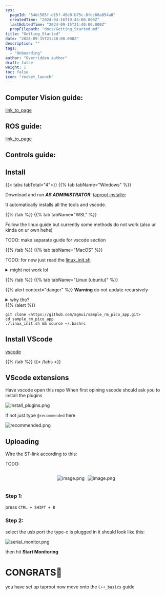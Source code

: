 ```yaml
---
sys:
  pageId: "54dc585f-d15f-45d0-b75c-8fdc66a854a8"
  createdTime: "2024-04-16T19:43:00.000Z"
  lastEditedTime: "2024-09-15T21:40:00.000Z"
  propFilepath: "docs/Getting_Started.md"
title: "Getting_Started"
date: "2024-09-15T21:40:00.000Z"
description: ""
tags:
  - "Onboarding"
author: "Overridden author"
draft: false
weight: 1
toc: false
icon: "rocket_launch"
---
```


## Computer Vision guide:

[link_to_page](86d45bc0-388b-4d26-8848-44f255f73d0e)

## ROS guide:

[link_to_page](3c76c1de-ec8f-46d6-8b0a-294005edc2d5)

## Controls guide:

## Install

{{< tabs tabTotal="4">}}
{{% tab tabName="Windows" %}}

Download and run _**AS ADMINISTRATOR**_: [taproot installer](https://github.com/Thornbots/TeachingFreshies/releases/tag/1.0)

It automatically installs all the tools and vscode.

{{% /tab %}}
{{% tab tabName="WSL" %}}

Follow the linux guide but currently some methods do not work (also ur kinda on ur own hehe)

TODO: make separate guide for vscode section

{{% /tab %}}
{{% tab tabName="MacOS" %}}

TODO: for now just read the [linux_init.sh](https://github.com/agmui/sample_rm_pico_app/blob/main/linux_init.sh)

<details>
<summary>might not work lol</summary>

`brew install libusb pkg-config`

Next install: [vscode](https://code.visualstudio.com/Download)

</details>

{{% /tab %}}
{{% tab tabName="Linux (ubuntu)" %}}

{{% alert context="danger" %}}
**Warning** do not update recursively
<details>
<summary>why tho?</summary>
There are some submodules that may go on for a while (like tinyusb) and I highly
recommend you don't need to get them.
If you want to see what submodules I update just look in `linux_init.sh`
</details>
{{% /alert %}}

```shell
git clone <https://github.com/agmui/sample_rm_pico_app.git>
cd sample_rm_pico_app
./linux_init.sh && source ~/.bashrc
```

## Install VScode

[vscode](https://code.visualstudio.com/Download)

{{% /tab %}}
{{< /tabs >}}

## VScode extensions

Have vscode open this repo
When first opining vscode should ask you to install the plugins

![install_plugins.png](https://prod-files-secure.s3.us-west-2.amazonaws.com/d518164a-d88e-44d1-a4ee-3adb3bd8bce0/89bd30f0-1825-4e77-867b-0a41ce370880/install_plugins.png?X-Amz-Algorithm=AWS4-HMAC-SHA256&X-Amz-Content-Sha256=UNSIGNED-PAYLOAD&X-Amz-Credential=ASIAZI2LB4663XEGFEX5%2F20250427%2Fus-west-2%2Fs3%2Faws4_request&X-Amz-Date=20250427T160816Z&X-Amz-Expires=3600&X-Amz-Security-Token=IQoJb3JpZ2luX2VjEMP%2F%2F%2F%2F%2F%2F%2F%2F%2F%2FwEaCXVzLXdlc3QtMiJGMEQCIELGmSrbQdZp6%2FW0s36Eq7qf2%2FFwZnm%2F%2B%2FE87CO6uzXzAiApVwqDJSPstifplLQC1QifjmeQ81LAe%2BcUD1zeHauFhSr%2FAwhcEAAaDDYzNzQyMzE4MzgwNSIMmZUtBfiY7BTxwk21KtwDxZbH2cKK77ffjNzTWIYK8Ne0Fwgq6H0IWEeAgIipx3Sjnp%2BXgZWhHt%2FlNxrP2R6uziaSGFm5cLYh2DTo0ZuwTfsbepPr8S0o0vz3QoU%2B0osr01krpfmr7GsBRJk351CgYDBfgs7DDeGsxQZIbhO5XPI5gvM%2FDou%2F7IzsvSdgjhia74umxmv%2FfKCLwW5GYGF2gVLjhuFFIhdeCJLzJHcI1vNyseIxsNQjzA2QqaY0%2BbtWHdZjAQrt52g94FTYjicrt74%2B96wE1n4mbUuv9DhrsqQBsLjvDIuEjYTUW94V4f2t3r0%2FmIu%2FxUONuQOCNz8%2Fkjunx374BMxtrV0aiCXBCCzHIrpKiamlNlso02zX6oKjuS6M8HR8XI9n0OcKonp8q1nSIcQ7IoMwa8X0pkfypf0IqkkSaFdYXbLsIibZygsMl49vM4U6nBubL35j51ewFA1AxxZX%2FduOUP52PXkUzkRko70Zn%2FtZcVe8u2ZxXhLBLfa%2Fpumg3c8X%2FKPL9E10Rkv3bbzNK0GVE%2Bk1LPpDz7SAwCJh6n23gfjD78waZ%2BsRvMRbM65pUU2vIOmpD9OomRn%2B12i%2B0RMtqI8CjBjGNBxEk6Gl28cHQ2vX3%2BxArbCbFtgzoL03QMYBahAwyoy4wAY6pgGTbhGBI09EUZ%2BE%2BPd6VZhuRoSNJyLISj6M01TsqM8wtKah8%2FAQdTuV4Ky%2Fu3utW7QgVAUnBD8xH3ePxo0BTwixserig%2BK7tt8luIbTkgswnFGdRP30lrS5W5q%2FrJ4E3eEwtUeh1oXbpKGuftxgp8i9ndo6ghmem6aKn9daV4xJlqQYNhU0qk%2Fq8hhc4X4yJgTk%2BR2Sk8iEQqUQ3yuHz6JpTtAl97pR&X-Amz-Signature=0610528a3c175ffdda92e82ea0efc6762a40fb70c046132a1fce448b9a8c8ca4&X-Amz-SignedHeaders=host&x-id=GetObject)

If not just type `@recommended` here  

![recommended.png](https://prod-files-secure.s3.us-west-2.amazonaws.com/d518164a-d88e-44d1-a4ee-3adb3bd8bce0/61e661e9-5d85-4dfc-be0d-8d2097a5e793/recommended.png?X-Amz-Algorithm=AWS4-HMAC-SHA256&X-Amz-Content-Sha256=UNSIGNED-PAYLOAD&X-Amz-Credential=ASIAZI2LB4663XEGFEX5%2F20250427%2Fus-west-2%2Fs3%2Faws4_request&X-Amz-Date=20250427T160816Z&X-Amz-Expires=3600&X-Amz-Security-Token=IQoJb3JpZ2luX2VjEMP%2F%2F%2F%2F%2F%2F%2F%2F%2F%2FwEaCXVzLXdlc3QtMiJGMEQCIELGmSrbQdZp6%2FW0s36Eq7qf2%2FFwZnm%2F%2B%2FE87CO6uzXzAiApVwqDJSPstifplLQC1QifjmeQ81LAe%2BcUD1zeHauFhSr%2FAwhcEAAaDDYzNzQyMzE4MzgwNSIMmZUtBfiY7BTxwk21KtwDxZbH2cKK77ffjNzTWIYK8Ne0Fwgq6H0IWEeAgIipx3Sjnp%2BXgZWhHt%2FlNxrP2R6uziaSGFm5cLYh2DTo0ZuwTfsbepPr8S0o0vz3QoU%2B0osr01krpfmr7GsBRJk351CgYDBfgs7DDeGsxQZIbhO5XPI5gvM%2FDou%2F7IzsvSdgjhia74umxmv%2FfKCLwW5GYGF2gVLjhuFFIhdeCJLzJHcI1vNyseIxsNQjzA2QqaY0%2BbtWHdZjAQrt52g94FTYjicrt74%2B96wE1n4mbUuv9DhrsqQBsLjvDIuEjYTUW94V4f2t3r0%2FmIu%2FxUONuQOCNz8%2Fkjunx374BMxtrV0aiCXBCCzHIrpKiamlNlso02zX6oKjuS6M8HR8XI9n0OcKonp8q1nSIcQ7IoMwa8X0pkfypf0IqkkSaFdYXbLsIibZygsMl49vM4U6nBubL35j51ewFA1AxxZX%2FduOUP52PXkUzkRko70Zn%2FtZcVe8u2ZxXhLBLfa%2Fpumg3c8X%2FKPL9E10Rkv3bbzNK0GVE%2Bk1LPpDz7SAwCJh6n23gfjD78waZ%2BsRvMRbM65pUU2vIOmpD9OomRn%2B12i%2B0RMtqI8CjBjGNBxEk6Gl28cHQ2vX3%2BxArbCbFtgzoL03QMYBahAwyoy4wAY6pgGTbhGBI09EUZ%2BE%2BPd6VZhuRoSNJyLISj6M01TsqM8wtKah8%2FAQdTuV4Ky%2Fu3utW7QgVAUnBD8xH3ePxo0BTwixserig%2BK7tt8luIbTkgswnFGdRP30lrS5W5q%2FrJ4E3eEwtUeh1oXbpKGuftxgp8i9ndo6ghmem6aKn9daV4xJlqQYNhU0qk%2Fq8hhc4X4yJgTk%2BR2Sk8iEQqUQ3yuHz6JpTtAl97pR&X-Amz-Signature=3c49d75f0d99b671e28751b4a51aa5d01e4bfaf7c826e309e1ce53b36f0937e1&X-Amz-SignedHeaders=host&x-id=GetObject)

## Uploading

Wire the ST-link according to this:

TODO:

<div style="display: flex;flex-direction: row; column-gap:10px; max-width: 630px;justify-content: center;">
<div>

![image.png](https://prod-files-secure.s3.us-west-2.amazonaws.com/d518164a-d88e-44d1-a4ee-3adb3bd8bce0/210ecb78-1116-4d7b-b9b7-2292f66fa2c2/image.png?X-Amz-Algorithm=AWS4-HMAC-SHA256&X-Amz-Content-Sha256=UNSIGNED-PAYLOAD&X-Amz-Credential=ASIAZI2LB4663X5QPVZA%2F20250427%2Fus-west-2%2Fs3%2Faws4_request&X-Amz-Date=20250427T160821Z&X-Amz-Expires=3600&X-Amz-Security-Token=IQoJb3JpZ2luX2VjEMP%2F%2F%2F%2F%2F%2F%2F%2F%2F%2FwEaCXVzLXdlc3QtMiJHMEUCIQDeK%2F9rcmQBzz%2FxaLDJbpRT%2FjQK%2Bd1%2FtqMkaTv7PVX02AIgO5sBgbRLYOq6rijLQtyeJQkpGuORyYaWuMqBC1nrqUcq%2FwMIXBAAGgw2Mzc0MjMxODM4MDUiDCmO6eWb2r%2B0ZqnulCrcA%2BRTuV1wypDODYfR1jSi4VKGxV2OtIEwiYSfnN6FmzvACGkQZnL1MhAG0jFwkBw2Oz%2Bw4C%2FNRPJEG2qSO4%2Fcg9piBtYqEqztcJq0X6%2BaHh5N2MLQSuly0Jkc1RkqikrKtg9IbMAjqT%2FK1Gyci0BzuyRheLZJ8%2BB%2BdI7wOsWSi1Pv7tAJucyXHBG9YsStgmE%2Botkb8kCQ1e02jS2Wk0kzslzfDfMzkSov00j17jf1XXwgl3f%2Fo0UZa4gSirNgUt9AFdA%2BKij0wcw1ABrBoU0qiL0ykrBFvIyRD0ly02QFMO%2BuAC%2FlLYsWYmd5toYJ%2B4l1AHa6xql6awaZGBPuzVpzqghJU%2F4dg7TDkYiReUh1HaiLp%2FkcmRHab461UgbnlLwOJ7gbx8on8luvuiKCxFzTDI4UN7l57AWqdZhYdFS3%2FVkv5CvrPSJpGUMBL7F26pP3KtdE5xcIYfDCn%2B5BrOCDOzSibeTSADyCPz%2BKW2dYQ%2FRC3gn1QOgkvlUv362cBBB%2B8tXclXrfGC4bXkfbXX1eEae0ySZapnHE5SxRXuNJsAut%2Bpef9HSfYl0k5pLDieB3V1Uqsw2dST6OhSw6eJTt56BxTulDpP6X55tXBxL%2Fb4G3I%2FE9vnmErDo1gtlCMJeMuMAGOqUBTE7b0xqyxnRx455QzqBrq%2Ba7qYw82Ry1%2FPaz7Sx1bz5ygHISVEc3o7xLGgZEkvhz0ew8I7wnJM%2BJAUhlsTsCpiz1iY7hc2tZUDbKrBLoUKERscB1GhC00BWoaVy8T%2B4uU5NQ7JHTrX8dKVOZIX5mrPv2NDcKS%2Bhsvs8kB784sjJOlpqXsZZhF842zH5oLs76Z3g6osnnyxKSNKckNc1jAq9exf%2BZ&X-Amz-Signature=5e2dc4b4880c9aadcc4d80b8914b1225a4d80ad1332523b4beec888dec79de6f&X-Amz-SignedHeaders=host&x-id=GetObject)

</div>
<div>

![image.png](https://prod-files-secure.s3.us-west-2.amazonaws.com/d518164a-d88e-44d1-a4ee-3adb3bd8bce0/33a0fd0f-8ca6-4a86-8e09-26e95ded1fff/image.png?X-Amz-Algorithm=AWS4-HMAC-SHA256&X-Amz-Content-Sha256=UNSIGNED-PAYLOAD&X-Amz-Credential=ASIAZI2LB466W6Z2HSHJ%2F20250427%2Fus-west-2%2Fs3%2Faws4_request&X-Amz-Date=20250427T160822Z&X-Amz-Expires=3600&X-Amz-Security-Token=IQoJb3JpZ2luX2VjEMP%2F%2F%2F%2F%2F%2F%2F%2F%2F%2FwEaCXVzLXdlc3QtMiJHMEUCIQDPIW7FiT%2BRUVvrcsBXVJnP3esPP96AlT4DzsNBOVf8TwIgOGVMPXhyJfGvq9ytbki0LeBkwWC%2BadYND2%2BWa99XJCgq%2FwMIWxAAGgw2Mzc0MjMxODM4MDUiDGUV%2BUxovkTEc7fl2SrcA3unbfDi3CX4iP4GeXeLjQVFT4Te%2Fyl1jgMa1IdLX%2BG4zkA%2B9nCFH8jT620MrCj9v9ICVQ8t39mk88KbrYtv9li43U8R2F67K3%2F3uVHGK8TlvDERw4Hai4JyajqlmvhnDEgjoSOEN7o4fstCHJh5roE186gxcbXWR2IhDuvHxGbCDKDXV4lnWC0XjXSDLqs8yPqo4rfUUxyu7nWCmDuBL30kLUlTGKUMx8UQTPi8OrX1nG97KmURdshUz%2FYRzbYsYdQrkkNCaByU9LXsFPlXJt77FGwSE%2FgQGztpuQcOOt00%2FkYlEqOPzq7Ei%2BuEyJlHh%2Fh%2B7nY%2FQ1iU0jIC8GVdbXFKlktXrp3pBeNfYi5Zjf9bCLBY5C%2FLEQinC0%2FXdjwAC23w6o0415aIbqgWIvfOsBhJ33If4UoZcnSULpQ6kZeiLXw2eqZPmhblfEnsuFOHPShV3dvA8%2Bg%2BeGIU%2BW6bCwjaJEVHK5l234bfwO9%2BpacBw5jLY6LcJzoK1poiTlKJzM8zFAFKgrK%2FFoB2IIrkNfiKRs7yJ5dBuC7hWdTCh05j%2BnelHHYpxrGjSsR7gnoMKgZG28Piqhq1eLjoysoRl2%2FARyMn4QQlI1e1o0pHuzBZdu6N0lvk%2BDZepA6DMJuMuMAGOqUBP%2BuRTc9V4rjf7VrUxff9ykP2v6rqmF579tZ7xJ9hAAIr3rXe05yimqdYvB7YpH0vVeFgZt2PJj2jJp%2FCGQwU56uV20jqaWQ1pjrX9mF5QoQDUfUpeHM3o%2B8XY46qRYFa5zF0%2FhlB6CRZFYsRFGph1oyqw%2F2DoRI1vOQEsjgyuUY98h77bb9S4gKCkmxqNhbAFRirf3H36pUxl9rhNjPrS5nj6j%2Bq&X-Amz-Signature=e5ff21bf4f8eeba3d9c8c001b2ec5b8e59638411a52b8bcf20817fa406d56c7d&X-Amz-SignedHeaders=host&x-id=GetObject)

</div>
</div>

### Step 1:

press `CTRL + SHIFT + B`

### Step 2:

select the usb port the type-c is plugged in it should look like this:

![serial_monitor.png](https://prod-files-secure.s3.us-west-2.amazonaws.com/d518164a-d88e-44d1-a4ee-3adb3bd8bce0/f03f4774-05d4-4393-b6a0-d5efb6d315ab/serial_monitor.png?X-Amz-Algorithm=AWS4-HMAC-SHA256&X-Amz-Content-Sha256=UNSIGNED-PAYLOAD&X-Amz-Credential=ASIAZI2LB4663XEGFEX5%2F20250427%2Fus-west-2%2Fs3%2Faws4_request&X-Amz-Date=20250427T160816Z&X-Amz-Expires=3600&X-Amz-Security-Token=IQoJb3JpZ2luX2VjEMP%2F%2F%2F%2F%2F%2F%2F%2F%2F%2FwEaCXVzLXdlc3QtMiJGMEQCIELGmSrbQdZp6%2FW0s36Eq7qf2%2FFwZnm%2F%2B%2FE87CO6uzXzAiApVwqDJSPstifplLQC1QifjmeQ81LAe%2BcUD1zeHauFhSr%2FAwhcEAAaDDYzNzQyMzE4MzgwNSIMmZUtBfiY7BTxwk21KtwDxZbH2cKK77ffjNzTWIYK8Ne0Fwgq6H0IWEeAgIipx3Sjnp%2BXgZWhHt%2FlNxrP2R6uziaSGFm5cLYh2DTo0ZuwTfsbepPr8S0o0vz3QoU%2B0osr01krpfmr7GsBRJk351CgYDBfgs7DDeGsxQZIbhO5XPI5gvM%2FDou%2F7IzsvSdgjhia74umxmv%2FfKCLwW5GYGF2gVLjhuFFIhdeCJLzJHcI1vNyseIxsNQjzA2QqaY0%2BbtWHdZjAQrt52g94FTYjicrt74%2B96wE1n4mbUuv9DhrsqQBsLjvDIuEjYTUW94V4f2t3r0%2FmIu%2FxUONuQOCNz8%2Fkjunx374BMxtrV0aiCXBCCzHIrpKiamlNlso02zX6oKjuS6M8HR8XI9n0OcKonp8q1nSIcQ7IoMwa8X0pkfypf0IqkkSaFdYXbLsIibZygsMl49vM4U6nBubL35j51ewFA1AxxZX%2FduOUP52PXkUzkRko70Zn%2FtZcVe8u2ZxXhLBLfa%2Fpumg3c8X%2FKPL9E10Rkv3bbzNK0GVE%2Bk1LPpDz7SAwCJh6n23gfjD78waZ%2BsRvMRbM65pUU2vIOmpD9OomRn%2B12i%2B0RMtqI8CjBjGNBxEk6Gl28cHQ2vX3%2BxArbCbFtgzoL03QMYBahAwyoy4wAY6pgGTbhGBI09EUZ%2BE%2BPd6VZhuRoSNJyLISj6M01TsqM8wtKah8%2FAQdTuV4Ky%2Fu3utW7QgVAUnBD8xH3ePxo0BTwixserig%2BK7tt8luIbTkgswnFGdRP30lrS5W5q%2FrJ4E3eEwtUeh1oXbpKGuftxgp8i9ndo6ghmem6aKn9daV4xJlqQYNhU0qk%2Fq8hhc4X4yJgTk%2BR2Sk8iEQqUQ3yuHz6JpTtAl97pR&X-Amz-Signature=97440c74d2c383bb18879fbe0a8ec00307a6cc11405a4e6def0b766a377f97a7&X-Amz-SignedHeaders=host&x-id=GetObject)

then hit **Start Monitoring**

# CONGRATS🎉

you have set up taproot now move onto the `C++_basics` guide
